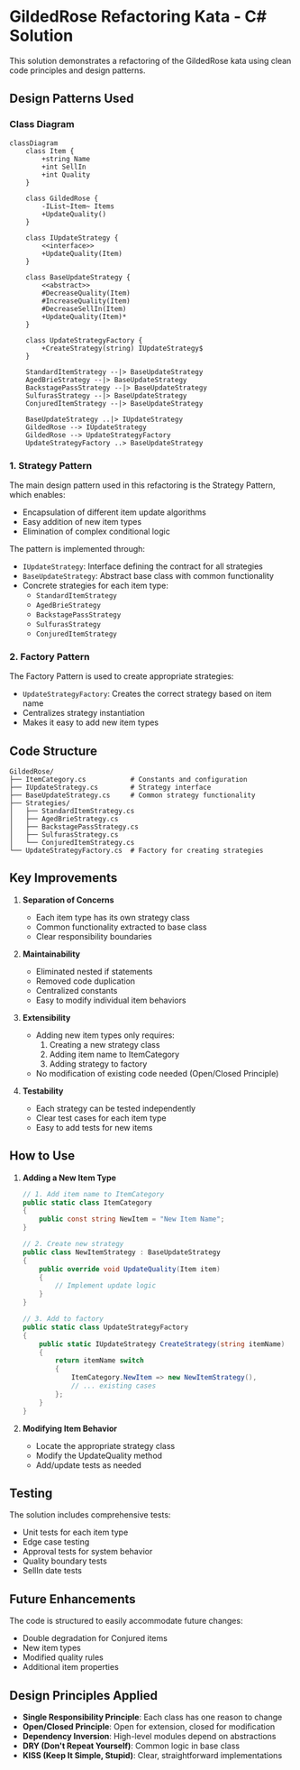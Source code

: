 # GildedRose Refactoring Kata - C# Solution

This solution demonstrates a refactoring of the GildedRose kata using clean code principles and design patterns.

## Design Patterns Used

### Class Diagram
```mermaid
classDiagram
    class Item {
        +string Name
        +int SellIn
        +int Quality
    }
    
    class GildedRose {
        -IList~Item~ Items
        +UpdateQuality()
    }
    
    class IUpdateStrategy {
        <<interface>>
        +UpdateQuality(Item)
    }
    
    class BaseUpdateStrategy {
        <<abstract>>
        #DecreaseQuality(Item)
        #IncreaseQuality(Item)
        #DecreaseSellIn(Item)
        +UpdateQuality(Item)*
    }
    
    class UpdateStrategyFactory {
        +CreateStrategy(string) IUpdateStrategy$
    }
    
    StandardItemStrategy --|> BaseUpdateStrategy
    AgedBrieStrategy --|> BaseUpdateStrategy
    BackstagePassStrategy --|> BaseUpdateStrategy
    SulfurasStrategy --|> BaseUpdateStrategy
    ConjuredItemStrategy --|> BaseUpdateStrategy
    
    BaseUpdateStrategy ..|> IUpdateStrategy
    GildedRose --> IUpdateStrategy
    GildedRose --> UpdateStrategyFactory
    UpdateStrategyFactory ..> BaseUpdateStrategy
```

### 1. Strategy Pattern
The main design pattern used in this refactoring is the Strategy Pattern, which enables:
- Encapsulation of different item update algorithms
- Easy addition of new item types
- Elimination of complex conditional logic

The pattern is implemented through:
- `IUpdateStrategy`: Interface defining the contract for all strategies
- `BaseUpdateStrategy`: Abstract base class with common functionality
- Concrete strategies for each item type:
  - `StandardItemStrategy`
  - `AgedBrieStrategy`
  - `BackstagePassStrategy`
  - `SulfurasStrategy`
  - `ConjuredItemStrategy`

### 2. Factory Pattern
The Factory Pattern is used to create appropriate strategies:
- `UpdateStrategyFactory`: Creates the correct strategy based on item name
- Centralizes strategy instantiation
- Makes it easy to add new item types

## Code Structure

```
GildedRose/
├── ItemCategory.cs           # Constants and configuration
├── IUpdateStrategy.cs        # Strategy interface
├── BaseUpdateStrategy.cs     # Common strategy functionality
├── Strategies/              
│   ├── StandardItemStrategy.cs
│   ├── AgedBrieStrategy.cs
│   ├── BackstagePassStrategy.cs
│   ├── SulfurasStrategy.cs
│   └── ConjuredItemStrategy.cs
└── UpdateStrategyFactory.cs  # Factory for creating strategies
```

## Key Improvements

1. **Separation of Concerns**
   - Each item type has its own strategy class
   - Common functionality extracted to base class
   - Clear responsibility boundaries

2. **Maintainability**
   - Eliminated nested if statements
   - Removed code duplication
   - Centralized constants
   - Easy to modify individual item behaviors

3. **Extensibility**
   - Adding new item types only requires:
     1. Creating a new strategy class
     2. Adding item name to ItemCategory
     3. Adding strategy to factory
   - No modification of existing code needed (Open/Closed Principle)

4. **Testability**
   - Each strategy can be tested independently
   - Clear test cases for each item type
   - Easy to add tests for new items

## How to Use

1. **Adding a New Item Type**
   ```csharp
   // 1. Add item name to ItemCategory
   public static class ItemCategory
   {
       public const string NewItem = "New Item Name";
   }

   // 2. Create new strategy
   public class NewItemStrategy : BaseUpdateStrategy
   {
       public override void UpdateQuality(Item item)
       {
           // Implement update logic
       }
   }

   // 3. Add to factory
   public static class UpdateStrategyFactory
   {
       public static IUpdateStrategy CreateStrategy(string itemName)
       {
           return itemName switch
           {
               ItemCategory.NewItem => new NewItemStrategy(),
               // ... existing cases
           };
       }
   }
   ```

2. **Modifying Item Behavior**
   - Locate the appropriate strategy class
   - Modify the UpdateQuality method
   - Add/update tests as needed

## Testing

The solution includes comprehensive tests:
- Unit tests for each item type
- Edge case testing
- Approval tests for system behavior
- Quality boundary tests
- SellIn date tests

## Future Enhancements

The code is structured to easily accommodate future changes:
- Double degradation for Conjured items
- New item types
- Modified quality rules
- Additional item properties

## Design Principles Applied

- **Single Responsibility Principle**: Each class has one reason to change
- **Open/Closed Principle**: Open for extension, closed for modification
- **Dependency Inversion**: High-level modules depend on abstractions
- **DRY (Don't Repeat Yourself)**: Common logic in base class
- **KISS (Keep It Simple, Stupid)**: Clear, straightforward implementations
